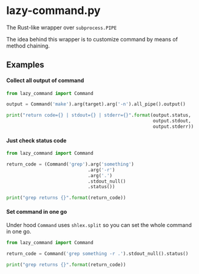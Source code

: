 lazy-command.py
==============

The Rust-like wrapper over `subprocess.PIPE`

The idea behind this wrapper is to customize command by means of method chaining.

Examples
-------

#### Collect all output of command
```python
from lazy_command import Command

output = Command('make').arg(target).arg('-n').all_pipe().output()

print("return code={} | stdout={} | stderr={}".format(output.status,
                                                      output.stdout,
                                                      output.stderr))
```

#### Just check status code
```python
from lazy_command import Command

return_code = (Command('grep').arg('something')
                              .arg('-r')
                              .arg('.')
                              .stdout_null()
                              .status())

print("grep returns {}".format(return_code))
```

#### Set command in one go

Under hood `Command` uses `shlex.split` so you can set the whole command in one go.

```python
from lazy_command import Command

return_code = Command('grep something -r .').stdout_null().status()

print("grep returns {}".format(return_code))
```
